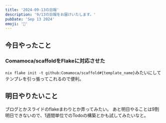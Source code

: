 ```yaml
---
title: '2024-09-13の日報'
description: '9/13の日報をお届けいたします。'
pubDate: 'Sep 13 2024'
emoji: '🦊'
---
```


## 今日やったこと

### Comamoca/scaffoldをFlakeに対応させた

`nix flake init -t github:Comamoca/scaffold#{template_name}`みたいにしてテンプレを引っ張ってこれるので便利。


## 明日やりたいこと

ブログとかスライドのflakeまわりとか弄ってみたい。
あと明日やることは9割明日できないので、1週間単位でのTodoの構築とかも試してみたいなと。
